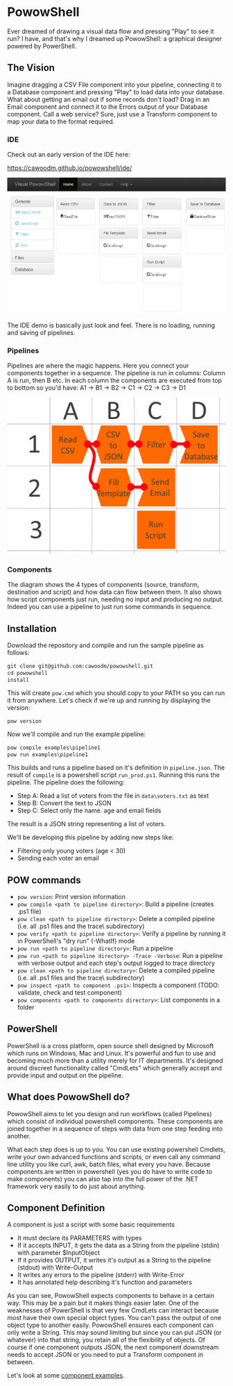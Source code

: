 # PowowShell

Ever dreamed of drawing a visual data flow and pressing "Play" to see it run?
I have, and that's why I dreamed up PowowShell: a graphical designer powered
by PowerShell.

## The Vision

Imagine dragging a CSV File component into your pipeline, connecting it to a 
Database component and pressing "Play" to load data into your database. What
about getting an email out if some records don't load? Drag in an Email component
and connect it to the Errors output of your Database component. Call a web service?
Sure, just use a Transform component to map your data to the format required.

### IDE

Check out an early version of the IDE here:

https://cawoodm.github.io/powowshell/ide/

![ide](./docs/ide.png)

The IDE demo is basically just look and feel. There is no loading, running and saving of pipelines.

### Pipelines

Pipelines are where the magic happens. Here you connect your components together in a sequence. The pipeline is run in columns: Column A is run, then B etc. In each column the components are executed from top to bottom so you'd have: A1 -> B1 -> B2 -> C1 -> C2 -> C3 -> D1

 ![pipeline](docs/pipeline.png)

### Components

The diagram shows the 4 types of components (source, transform, destination and script) and how data can flow between them. It also shows how script components just run, needing no input and producing no output. Indeed you can use a pipeline to just run some commands in sequence.

## Installation

Download the repository and compile and run the sample pipeline as follows:
```
git clone git@github.com:cawoodm/powowshell.git
cd powowshell
install
```
This will create `pow.cmd` which you should copy to your PATH so you can run it from anywhere.
Let's check if we're up and running by displaying the version:
```
pow version
```
Now we'll compile and run the example pipeline:
```
pow compile examples\pipeline1
pow run examples\pipeline1
```

This builds and runs a pipeline based on it's definition in `pipeline.json`.
The result of `compile` is a powershell script `run_prod.ps1`. Running this runs the pipeline.
The pipeline does the following:
* Step A: Read a list of voters from the file in `data\voters.txt` as text
* Step B: Convert the text to JSON
* Step C: Select only the name. age and email fields

The result is a JSON string representing a list of voters.

We'll be developing this pipeline by adding new steps like:

* Filtering only young voters (age < 30)
* Sending each voter an email

## POW commands
* `pow version`: Print version information
* `pow compile <path to pipeline directory>`: Build a pipeline (creates .ps1 file)
* `pow clean <path to pipeline directory>`: Delete a compiled pipeline (i.e. all .ps1 files and the trace\ subdirectory)
* `pow verify <path to pipeline directory>`: Verify a pipeline by running it in PowerShell's "dry run" (-WhatIf) mode
* `pow run <path to pipeline directory>`: Run a pipeline
* `pow run <path to pipeline directory> -Trace -Verbose`: Run a pipeline with verbose output and each step's output logged to trace directory
* `pow clean <path to pipeline directory>`: Delete a compiled pipeline (i.e. all .ps1 files and the trace\ subdirectory)
* `pow inspect <path to component .ps1>`: Inspects a component (TODO: validate, check and test component)
* `pow components <path to components directory>`: List components in a folder

## PowerShell

PowerShell is a cross platform, open source shell designed by Microsoft which
runs on Windows, Mac and Linux. It's powerful and fun to use and becoming much
more than a utility merely for IT departments. It's designed around discreet
functionality called "CmdLets" which generally accept and provide input and 
output on the pipeline.

## What does PowowShell do?

PowowShell aims to let you design and run workflows (called Pipelines) which
consist of individual powershell components. These components are joined together
in a sequence of steps with data from one step feeding into another.

What each step does is up to you. You can use existing powershell Cmdlets, write
your own advanced functions and scripts, or even call any command line utility
you like curl, awk, batch files, what every you have. Because components are written
in powershell (yes you do have to write code to make components) you can also tap into
the full power of the .NET framework very easily to do just about anything.

## Component Definition

A component is just a script with some basic requirements
* It must declare its PARAMETERS with types
* If it accepts INPUT, it gets the data as a String from the pipeline (stdin) with parameter $InputObject
* If it provides OUTPUT, it writes it's output as a String to the pipeline (stdout) with Write-Output
* It writes any errors to the pipeline (stderr) with Write-Error
* It has annotated help describing it's function and parameters

As you can see, PowowShell expects components to behave in a certain way. This may be a pain but it makes things easier later. One of the weaknesses of PowerShell is that very few CmdLets can interact because most have their own special object types. You can't pass the output of one object type to another easily. PowowShell ensures each component can only write a String. This may sound limiting but since you can put JSON (or whatever) into that string, you retain all of the flexibility of objects. Of course if one component outputs JSON, the next component downstream needs to accept JSON or you need to put a Transform component in between.

Let's look at some [component examples](docs/Component-Examples.md).


